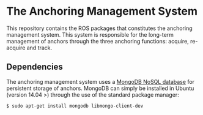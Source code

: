 # The Anchoring Management System #

This repository contains the ROS packages that constitutes the anchoring management system. This system is responsible for the long-term management of anchors through the three anchoring functions: acquire, re-acquire and track.

## Dependencies ##

The anchoring management system uses a [MongoDB NoSQL database](https://www.mongodb.com/) for persistent storage of anchors. 
MongoDB can simply be installed in Ubuntu (version 14.04 >) through the use of the standard package manager:

```
$ sudo apt-get install mongodb libmongo-client-dev
```


